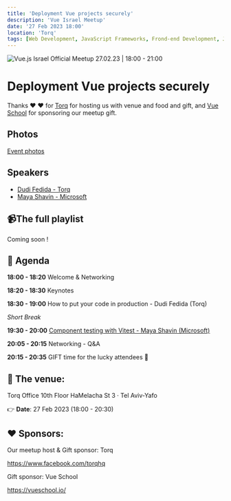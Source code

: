 ```yaml
---
title: 'Deployment Vue projects securely'
description: 'Vue Israel Meetup'
date: '27 Feb 2023 18:00'
location: 'Torq'
tags: [Web Development, JavaScript Frameworks, Frond-end Development, JavaScript, Vue.js]
---
```

![Vue.js Israel Official Meetup 27.02.23 | 18:00 - 21:00](/images/img2.png "Vue.js Israel Meetup")

# Deployment Vue projects securely

Thanks ❤️ ❤️ for [Torq](https://torq.io/) for hosting us with venue and food and gift, and [Vue School](https://vueschool.io) for sponsoring our meetup gift.

## Photos

[Event photos](https://www.facebook.com/media/set/?set=a.536060648609609&type=3)

## Speakers

* [Dudi Fedida - Torq](https://www.linkedin.com/in/dudi-fedida-892b48113/)
* [Maya Shavin - Microsoft](https://www.linkedin.com/in/mayashavin/)

## 📹The full playlist

Coming soon !

## 📆 Agenda

**18:00 - 18:20** Welcome & Networking

**18:20 - 18:30** Keynotes

**18:30 - 19:00** How to put your code in production - Dudi Fedida (Torq)

_Short Break_

**19:30 - 20:00** [Component testing with Vitest - Maya Shavin (Microsoft)](https://slides.com/mayashavin/component-testing-vitest)

**20:05 - 20:15** Networking - Q&A

**20:15 - 20:35** GIFT time for the lucky attendees 🎁

## 🏢 The venue:

Torq Office
10th Floor
HaMelacha St 3 · Tel Aviv-Yafo

👉 **Date**: 27 Feb 2023 (18:00 - 20:30)

## ❤️ Sponsors:

Our meetup host & Gift sponsor: Torq

https://www.facebook.com/torqhq

Gift sponsor: Vue School

https://vueschool.io/
